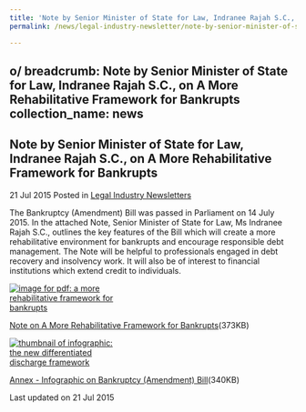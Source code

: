 ```yaml
---
title: 'Note by Senior Minister of State for Law, Indranee Rajah S.C., on A More Rehabilitative Framework for Bankrupts'
permalink: /news/legal-industry-newsletter/note-by-senior-minister-of-state-for-law--indranee-rajah-s-c/

---
```

o/
breadcrumb: Note by Senior Minister of State for Law, Indranee Rajah S.C., on A More Rehabilitative Framework for Bankrupts
collection_name: news
---

<style>
  .image {width: 200px;}
  .image img {max-width: 100%;}
</style>

Note by Senior Minister of State for Law, Indranee Rajah S.C., on A More Rehabilitative Framework for Bankrupts
---

21 Jul 2015 Posted in [Legal Industry Newsletters](/news/legal-industry-newsletters/)

The Bankruptcy (Amendment) Bill was passed in Parliament on 14 July 2015. In the attached Note, Senior Minister of State for Law, Ms Indranee Rajah S.C., outlines the key features of the Bill which will create a more rehabilitative environment for bankrupts and encourage responsible debt management. The Note will be helpful to professionals engaged in debt recovery and insolvency work. It will also be of interest to financial institutions which extend credit to individuals. 

<div class="image">
  <a href="/files/NotebySMSonAMoreRehabilitativeFrameworkforBankrupts.pdf"><img src="/images/1437459533821.jpg" alt="image for pdf: a more rehabilitative framework for bankrupts"></a>
</div>

<a href="/files/NotebySMSonAMoreRehabilitativeFrameworkforBankrupts.pdf">Note on A More Rehabilitative Framework for Bankrupts</a>(373KB)

<div class="image">
  <a href="/files/Annex.pdf"><img src="/images/1437474539181.jpg" alt="thumbnail of infographic: the new differentiated discharge framework"></a>
</div>

<a href="/files/Annex.pdf">Annex - Infographic on Bankruptcy (Amendment) Bill</a>(340KB)

<p class="right-side-updated">Last updated on 21 Jul 2015</p>
